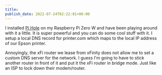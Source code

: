 ```yaml
---
title: 
publish_date: 2022-07-24T02:22:01+00:00
---
```


I installed [Pi Hole](https://pi-hole.net) on my Raspberry Pi Zero W and have been playing around with it a little. It is super powerful and you can do some cool stuff with it. I setup a local DNS record for printer.com which maps to the local IP address of our Epson printer.

Annoyingly, the xFi router we lease from xFinity does not allow me to set a custom DNS server for the network. I guess I'm going to have to stick another router in front of it and put it the xFi router in bridge mode. Just like an ISP to lock down their modem/router.
